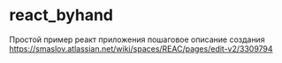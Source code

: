 # react_byhand
Простой пример реакт приложения
пошаговое описание создания https://smaslov.atlassian.net/wiki/spaces/REAC/pages/edit-v2/3309794
